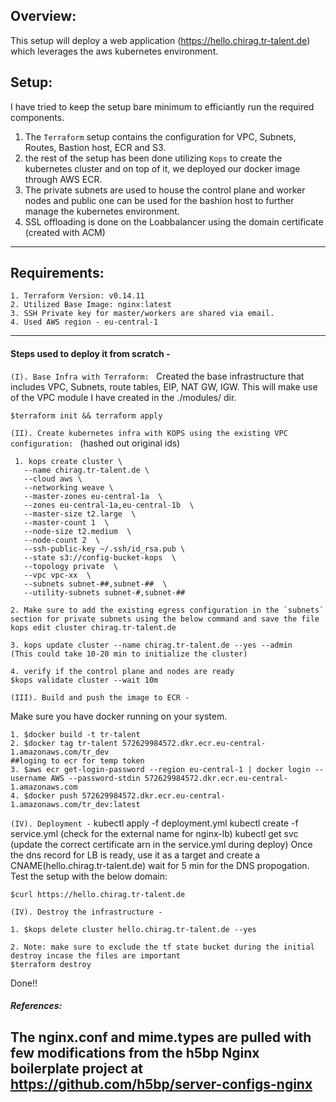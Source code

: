 

##  Overview:
This setup will deploy a web application (https://hello.chirag.tr-talent.de) which leverages the aws kubernetes environment.

##  Setup:
I have tried to keep the setup bare minimum to efficiantly run the required components.
1. The `Terraform` setup contains the configuration for VPC, Subnets, Routes, Bastion host, ECR and S3.
2. the rest of the setup has been done utilizing `Kops` to create the kubernetes cluster and on top of it, we deployed our docker image through AWS ECR.
3. The private subnets are used to house the control plane and worker nodes and public one can be used for the bashion host to further manage the kubernetes environment.
4. SSL offloading is done on the Loabbalancer using the domain certificate (created with ACM)


------------

##  Requirements:
```
1. Terraform Version: v0.14.11
2. Utilized Base Image: nginx:latest
3. SSH Private key for master/workers are shared via email.
4. Used AWS region - eu-central-1
```


------------


#### Steps used to deploy it from scratch -

`(I). Base Infra with Terraform: `
Created the base infrastructure that includes VPC, Subnets, route tables, EIP, NAT GW, IGW.
This will make use of the VPC module I have created in the ./modules/ dir.
```
$terraform init && terraform apply
```
`(II). Create kubernetes infra with KOPS using the existing VPC configuration: ` (hashed out original ids)

```
 1. kops create cluster \
   --name chirag.tr-talent.de \
   --cloud aws \
   --networking weave \
   --master-zones eu-central-1a  \
   --zones eu-central-1a,eu-central-1b  \
   --master-size t2.large  \
   --master-count 1  \
   --node-size t2.medium  \
   --node-count 2  \
   --ssh-public-key ~/.ssh/id_rsa.pub \
   --state s3://config-bucket-kops  \
   --topology private  \
   --vpc vpc-xx  \
   --subnets subnet-##,subnet-##  \
   --utility-subnets subnet-#,subnet-##
   
2. Make sure to add the existing egress configuration in the `subnets` section for private subnets using the below command and save the file
kops edit cluster chirag.tr-talent.de

3. kops update cluster --name chirag.tr-talent.de --yes --admin
(This could take 10-20 min to initialize the cluster)

4. verify if the control plane and nodes are ready
$kops validate cluster --wait 10m
```


`(III). Build and push the image to ECR -`

Make sure you have docker running on your system.

```
1. $docker build -t tr-talent
2. $docker tag tr-talent 572629984572.dkr.ecr.eu-central-1.amazonaws.com/tr_dev
##loging to ecr for temp token
3. $aws ecr get-login-password --region eu-central-1 | docker login --username AWS --password-stdin 572629984572.dkr.ecr.eu-central-1.amazonaws.com
4. $docker push 572629984572.dkr.ecr.eu-central-1.amazonaws.com/tr_dev:latest
```

`(IV). Deployment -`
kubectl apply -f deployment.yml
kubectl create -f service.yml
(check for the external name for nginx-lb)
kubectl get svc 
(update the correct certificate arn in the service.yml during deploy)
Once the dns record for LB is ready, use it as a target and create a CNAME(hello.chirag.tr-talent.de)
wait for 5 min for the DNS propogation.
Test the setup with the below domain:
```
$curl https://hello.chirag.tr-talent.de
```

`(IV). Destroy the infrastructure -`
```
1. $kops delete cluster hello.chirag.tr-talent.de --yes

2. Note: make sure to exclude the tf state bucket during the initial destroy incase the files are important
$terraform destroy
```
Done!!


##### References:
The nginx.conf and mime.types are pulled with few modifications from the h5bp Nginx boilerplate project at
https://github.com/h5bp/server-configs-nginx
------------



